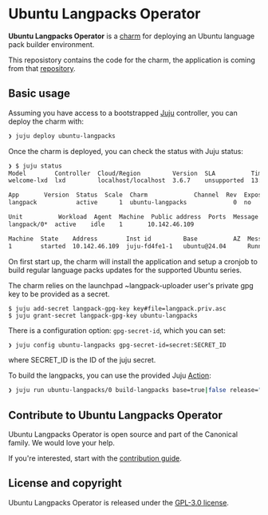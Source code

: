 # Ubuntu Langpacks Operator


**Ubuntu Langpacks Operator** is a [charm](https://juju.is/charms-architecture) for deploying an Ubuntu language pack builder environment.

This reposistory contains the code for the charm, the application is coming from that [repository](https://git.launchpad.net/langpack-o-matic).

## Basic usage

Assuming you have access to a bootstrapped [Juju](https://juju.is) controller, you can deploy the charm with:

```bash
❯ juju deploy ubuntu-langpacks
```

Once the charm is deployed, you can check the status with Juju status:

```bash
❯ $ juju status
Model        Controller  Cloud/Region         Version  SLA          Timestamp
welcome-lxd  lxd         localhost/localhost  3.6.7    unsupported  13:29:50+02:00

App       Version  Status  Scale  Charm             Channel  Rev  Exposed  Message
langpack           active      1  ubuntu-langpacks             0  no

Unit          Workload  Agent  Machine  Public address  Ports  Message
langpack/0*  active    idle    1       10.142.46.109

Machine  State    Address        Inst id         Base          AZ  Message
1        started  10.142.46.109  juju-fd4fe1-1   ubuntu@24.04      Running
```

On first start up, the charm will install the application and setup a cronjob to build regular language packs updates for the supported Ubuntu series. 

The charm relies on the launchpad ~langpack-uploader user's private gpg key to be provided as a secret.

```
$ juju add-secret langpack-gpg-key key#file=langpack.priv.asc
$ juju grant-secret langpack-gpg-key ubuntu-langpacks
```

There is a configuration option: `gpg-secret-id`, which you can set:

```bash
❯ juju config ubuntu-langpacks gpg-secret-id=secret:SECRET_ID
```

where SECRET_ID is the ID of the juju secret.

To build the langpacks, you can use the provided Juju [Action](https://documentation.ubuntu.com/juju/3.6/howto/manage-actions/):

```bash
❯ juju run ubuntu-langpacks/0 build-langpacks base=true|false release="<codename>"
```

## Contribute to Ubuntu Langpacks Operator

Ubuntu Langpacks Operator is open source and part of the Canonical family. We would love your help.

If you're interested, start with the [contribution guide](CONTRIBUTING.md).

## License and copyright

Ubuntu Langpacks Operator is released under the [GPL-3.0 license](LICENSE).
